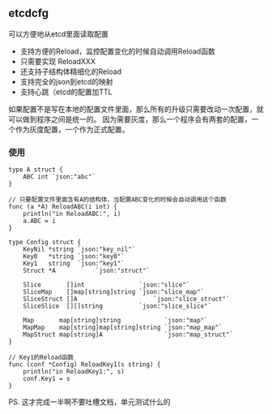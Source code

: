 ## etcdcfg

可以方便地从etcd里面读取配置

- 支持方便的Reload，监控配置变化的时候自动调用Reload函数
 - 只需要实现 ReloadXXX
 - 还支持子结构体精细化的Reload
- 支持完全的json到etcd的映射
- 支持心跳（etcd的配置加TTL


如果配置不是写在本地的配置文件里面，那么所有的升级只需要改动一次配置，就可以做到程序之间是统一的。
因为需要灰度，那么一个程序会有两套的配置，一个作为灰度配置，一个作为正式配置。


### 使用

```
type A struct {
    ABC int `json:"abc"`
}

// 只要配置文件里面含有A的结构体，当配置ABC变化的时候会自动调用这个函数
func (a *A) ReloadABC(i int) {
    println("in ReloadABC:", i)
    a.ABC = i
}

type Config struct {
    KeyNil *string `json:"key_nil"`
    Key0   *string `json:"key0"`
    Key1   string  `json:"key1"`
    Struct *A           `json:"struct"`

    Slice       []int               `json:"slice"`
    SliceMap    []map[string]string `json:"slice_map"`
    SliceStruct []A                     `json:"slice_struct"`
    SliceSlice  [][]string          `json:"slice_slice"`

    Map       map[string]string            `json:"map"`
    MapMap    map[string]map[string]string `json:"map_map"`
    MapStruct map[string]A                 `json:"map_struct"`
}

// Key1的Reload函数
func (conf *Config) ReloadKey1(s string) {
    println("in ReloadKey1:", s)
    conf.Key1 = s
}

```

PS. 这才完成一半啊不要吐槽文档，单元测试什么的

